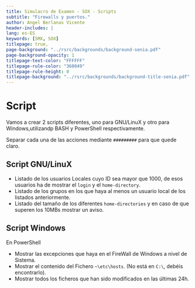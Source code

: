 ```yaml
---
title: Simulacro de Examen - SOX - Scripts
subtitle: "Firewalls y puertos."
author: Angel Berlanas Vicente
header-includes: |
lang: es-ES
keywords: [SMX, SOX]
titlepage: true,
page-background: "../rsrc/backgrounds/background-senia.pdf"
page-background-opacity: 1
titlepage-text-color: "FFFFFF"
titlepage-rule-color: "360049"
titlepage-rule-height: 0
titlepage-background: "../rsrc/backgrounds/background-title-senia.pdf"
---
```


# Script

Vamos a crear 2 scripts diferentes, uno para GNU/LinuX y otro para Windows,utilizandp BASH y PowerShell respectivamente.

Separar cada una de las acciones mediante `#########` para que quede claro.

## Script GNU/LinuX

- Listado de los usuarios Locales cuyo ID sea mayor que 1000, de esos usuarios ha de mostrar el `login` y el `home-directory`.
- Listado de los grupos en los que haya al menos un usuario local de los listados anteriormente.
- Listado del tamaño de los diferentes `home-directories` y en caso de que superen los 10MBs mostrar un aviso. 

## Script Windows

En PowerShell

- Mostrar las excepciones que haya en el FireWall de Windows a nivel de Sistema.
- Mostrar el contenido del Fichero `~\etc\hosts`. (No está en `C:\`, debéis encontrarlo).
- Mostrar todos los ficheros que han sido modificados en las últimas 24h.
